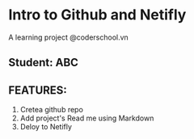 
Intro to Github and Netifly
===============

A learning project @coderschool.vn

## Student: ABC
## FEATURES:
1. Cretea github repo
2. Add project's Read me using Markdown
3. Deloy to Netifly


